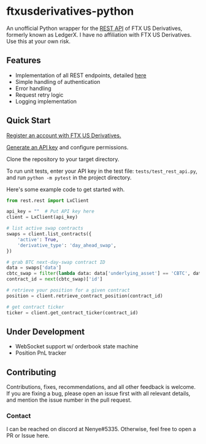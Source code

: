 # ftxusderivatives-python
An unofficial Python wrapper for the [REST API](https://docs.ledgerx.com/reference/overview) of FTX US Derivatives, formerly known as LedgerX. I have no affiliation with FTX US Derivatives. Use this at your own risk.

## Features
- Implementation of all REST endpoints, detailed [here](https://docs.ledgerx.com/reference/overview)
- Simple handling of authentication
- Error handling
- Request retry logic
- Logging implementation

## Quick Start
[Register an account with FTX US Derivatives.](https://derivs.ftx.us/)

[Generate an API key](https://docs.ledgerx.com/docs/api-key) and configure permissions.

Clone the repository to your target directory. 

To run unit tests, enter your API key in the test file: `tests/test_rest_api.py`, and run `python -m pytest` in the project directory.

Here's some example code to get started with. 
```python
from rest.rest import LxClient

api_key = ""  # Put API key here
client = LxClient(api_key)

# list active swap contracts
swaps = client.list_contracts({  
	'active': True,  
	'derivative_type': 'day_ahead_swap',
})

# grab BTC next-day-swap contract ID
data = swaps['data']  
cbtc_swap = filter(lambda data: data['underlying_asset'] == 'CBTC', data)  
contract_id = next(cbtc_swap)['id']

# retrieve your position for a given contract
position = client.retrieve_contract_position(contract_id)

# get contract ticker
ticker = client.get_contract_ticker(contract_id)
```
## Under Development
 - WebSocket support w/ orderbook state machine 
 - Position PnL tracker

## Contributing 
Contributions, fixes, recommendations, and all other feedback is welcome. If you are fixing a bug, please open an issue first with all relevant details, and mention the issue number in the pull request.

### Contact 
I can be reached on discord at Nenye#5335. Otherwise, feel free to open a PR or Issue here.
